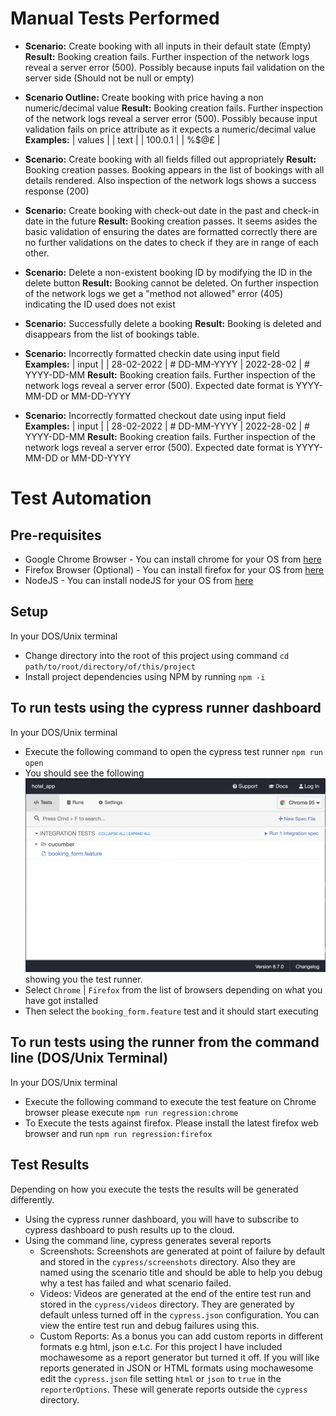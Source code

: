 # Manual Tests Performed

* **Scenario:** Create booking with all inputs in their default state (Empty)
  **Result:** Booking creation fails. Further inspection of the network logs reveal a server error (500). Possibly because inputs fail validation on the server side (Should not be null or empty)

* **Scenario Outline:** Create booking with price having a non numeric/decimal value
  **Result:** Booking creation fails. Further inspection of the network logs reveal a server error (500). Possibly because input validation fails on price attribute as it expects a numeric/decimal value
  **Examples:**
    | values  |
    | text    |
    | 100.0.1 |
    | %$@£    |

* **Scenario:** Create booking with all fields filled out appropriately
  **Result:** Booking creation passes. Booking appears in the list of bookings with all details rendered. Also inspection of the network logs shows a success response (200)

* **Scenario:** Create booking with check-out date in the past and check-in date in the future
  **Result:** Booking creation passes. It seems asides the basic validation of ensuring the dates are formatted correctly there are no further validations on the dates to check if they are in range of each other.

* **Scenario:** Delete a non-existent booking ID by modifying the ID in the delete button
  **Result:** Booking cannot be deleted. On further inspection of the network logs we get a "method not allowed" error (405) indicating the ID used does not exist

* **Scenario:** Successfully delete a booking
  **Result:** Booking is deleted and disappears from the list of bookings table.

* **Scenario:** Incorrectly formatted checkin date using input field
  **Examples:**
    | input      |
    | 28-02-2022 | # DD-MM-YYYY
    | 2022-28-02 | # YYYY-DD-MM
  **Result:** Booking creation fails. Further inspection of the network logs reveal a server error (500). Expected date format is YYYY-MM-DD or MM-DD-YYYY

* **Scenario:** Incorrectly formatted checkout date using input field
  **Examples:**
    | input      |
    | 28-02-2022 | # DD-MM-YYYY
    | 2022-28-02 | # YYYY-DD-MM
  **Result:** Booking creation fails. Further inspection of the network logs reveal a server error (500). Expected date format is YYYY-MM-DD or MM-DD-YYYY

# Test Automation

## Pre-requisites
* Google Chrome Browser - You can install chrome for your OS from [here](https://www.google.com/intl/en_uk/chrome/)
* Firefox Browser (Optional) - You can install firefox for your OS from [here](https://www.mozilla.org/en-GB/firefox/new/)
* NodeJS - You can install nodeJS for your OS from [here](https://nodejs.org/en/download/package-manager/)

## Setup
In your DOS/Unix terminal

* Change directory into the root of this project using command `cd path/to/root/directory/of/this/project`
* Install project dependencies using NPM by running `npm -i`

## To run tests using the cypress runner dashboard
In your DOS/Unix terminal
* Execute the following command to open the cypress test runner `npm run open`
* You should see the following ![window](/images/cypress_runner_dashboard.png) showing you the test runner.
* Select `Chrome` | `Firefox` from the list of browsers depending on what you have got installed
* Then select the `booking_form.feature` test and it should start executing

## To run tests using the runner from the command line (DOS/Unix Terminal)
In your DOS/Unix terminal
* Execute the following command to execute the test feature on Chrome browser please execute `npm run regression:chrome`
* To Execute the tests against firefox. Please install the latest firefox web browser and run `npm run regression:firefox`

## Test Results
Depending on how you execute the tests the results will be generated differently.

* Using the cypress runner dashboard, you will have to subscribe to cypress dashboard to push results up to the cloud. 
* Using the command line, cypress generates several reports
  * Screenshots: Screenshots are generated at point of failure by default and stored in the `cypress/screenshots` directory. Also they are named using the scenario title and should be able to help you debug why a test has failed and what scenario failed.
  * Videos: Videos are generated at the end of the entire test run and stored in the `cypress/videos` directory. They are generated by default unless turned off in the `cypress.json` configuration. You can view the entire test run and debug failures using this.
  * Custom Reports: As a bonus you can add custom reports in different formats e.g html, json e.t.c. For this project I have included mochawesome as a report generator but turned it off. If you will like reports generated in JSON or HTML formats using mochawesome edit the `cypress.json` file setting `html` or `json` to `true` in the `reporterOptions`. These will generate reports outside the `cypress` directory.